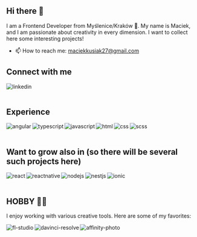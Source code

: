 ## Hi there 👋

I am a Frontend Developer from Myślenice/Kraków 🚀. My name is Maciek, and I am passionate about creativity in every dimension. I want to collect here some interesting projects!

- 📫 How to reach me: maciekkusiak27@gmail.com

## Connect with me
[<img align="left" alt="linkedin" src="https://img.shields.io/badge/linkedin-%230077B5.svg?&style=for-the-badge&logo=linkedin&logoColor=white" />](https://www.linkedin.com/in/maciej-kusiak-21199b208/) 
<br><br>

## Experience
<img align="left" alt="angular" src="https://img.shields.io/badge/angular-%23DD0031.svg?&style=for-the-badge&logo=angular&logoColor=white" />
<img align="left" alt="typescript" src="https://img.shields.io/badge/typescript-%23232323.svg?&style=for-the-badge&logo=typescript&logoColor=white" />
<img align="left" alt="javascript" src="https://img.shields.io/badge/javascript-%23F7DF1E.svg?&style=for-the-badge&logo=javascript&logoColor=black" />
<img align="left" alt="html" src="https://img.shields.io/badge/html5-%23E34F26.svg?&style=for-the-badge&logo=html5&logoColor=white" />
<img align="left" alt="css" src="https://img.shields.io/badge/css3-%231572B6.svg?&style=for-the-badge&logo=css3&logoColor=white" />
<img align="left" alt="scss" src="https://img.shields.io/badge/sass-%23CC6699.svg?&style=for-the-badge&logo=sass&logoColor=white" />
<br><br>

## Want to grow also in (so there will be several such projects here)
<img align="left" alt="react" src="https://img.shields.io/badge/react-%2320232a.svg?&style=for-the-badge&logo=react&logoColor=%2361DAFB" />
<img align="left" alt="reactnative" src="https://img.shields.io/badge/react%20native-%2300B2A6.svg?&style=for-the-badge&logo=react&logoColor=white" />
<img align="left" alt="nodejs" src="https://img.shields.io/badge/node.js-%2343853D.svg?&style=for-the-badge&logo=node.js&logoColor=white" />
<img align="left" alt="nestjs" src="https://img.shields.io/badge/nestjs-%23E0234E.svg?&style=for-the-badge&logo=nestjs&logoColor=white" />
<img align="left" alt="ionic" src="https://img.shields.io/badge/ionic-%23485D9E.svg?&style=for-the-badge&logo=ionic&logoColor=white" />
<br><br>

## HOBBY 🎨🎵

I enjoy working with various creative tools. Here are some of my favorites:

<img align="left" alt="fl-studio" src="https://img.shields.io/badge/FL%20Studio-%23D69D45.svg?&style=for-the-badge&logo=fl-studio&logoColor=white" />
<img align="left" alt="davinci-resolve" src="https://img.shields.io/badge/DaVinci%20Resolve-%234B7AEE.svg?&style=for-the-badge&logo=blackberry&logoColor=white" />
<img align="left" alt="affinity-photo" src="https://img.shields.io/badge/Affinity%20Photo-%234A8C99.svg?&style=for-the-badge&logo=affinity&logoColor=white" />
<br><br>

<!--
**maciekkusiak27/maciekkusiak27** is a ✨ _special_ ✨ repository because its `README.md` (this file) appears on your GitHub profile.
